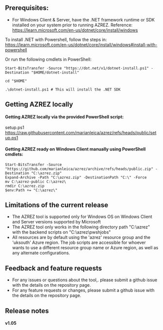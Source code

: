 ## Prerequisites:

- For Windows Client & Server, have the .NET framework runtime or SDK installed on your system prior to running AZREZ. Reference: https://learn.microsoft.com/en-us/dotnet/core/install/windows

To install .NET with Powershell, follow the steps in: https://learn.microsoft.com/en-us/dotnet/core/install/windows#install-with-powershell

Or run the following cmdlets in PowerShell:

```
Start-BitsTransfer -Source "https://dot.net/v1/dotnet-install.ps1" -Destination "$HOME/dotnet-install"

cd "$HOME"

.\dotnet-install.ps1 # This will install the .NET SDK
```

## Getting AZREZ locally

#### Getting AZREZ locally via the provided PowerShell script:
setup.ps1
https://raw.githubusercontent.com/marianleica/azrez/refs/heads/public/setup.ps1

#### Getting AZREZ ready on Windows Client manually using PowerShell cmdlets:

```
Start-BitsTransfer -Source "https://github.com/marianleica/azrez/archive/refs/heads/public.zip" -Destination "C:\azrez.zip"
Expand-Archive -Path "C:\azrez.zip" -DestinationPath "C:\" -Force
mv C:\azrez-public C:\azrez\
rmdir C:\azrez.zip
$env:Path += "C:\azrez\"
```

## Limitations of the current release

- The AZREZ tool is supported only for Windows OS on Windows Client and Server versions supported by Microsoft
- The AZREZ tool only works in the following directory path "C:\azrez" with the backend scripts on "C:\azrez\pwshjobs"
- All resources are by default using the 'azrez' resource group and the 'uksouth' Azure region. The job scripts are accessible for whoever wants to use a different resource group name or Azure region, as well as any alternate configurations.

## Feedback and feature requests

- For any issues or questions about the tool,. please submit a github issue with the details on the repository page.
- For any feature requests or changes, please submit a github issue with the details on the repository page.

## Release notes

#### v1.05
